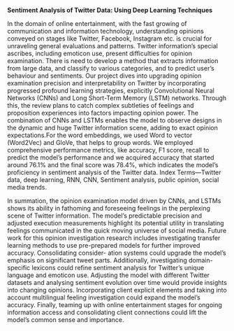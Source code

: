 **Sentiment Analysis of Twitter Data: Using Deep Learning Techniques**


In the domain of online entertainment, with the fast growing of communication and information technology, understanding opinions conveyed on stages like Twitter, Facebook,
Instagram etc. is crucial for unraveling general evaluations and patterns. Twitter information’s special ascribes, including
emoticon use, present difficulties for opinion examination. There is need to develop a method that extracts information from large
data, and classify to various categories, and to predict user’s behaviour and sentiments. Our project dives into upgrading
opinion examination precision and interpretability on Twitter by incorporating progressed profound learning strategies, explicitly
Convolutional Neural Networks (CNNs) and Long Short-Term Memory (LSTM) networks. Through this, the review plans to
catch complex subtleties of feelings and proposition experiences into factors impacting opinion power. The combination of CNNs
and LSTMs enables the model to observe designs in the dynamic and huge Twitter information scene, adding to exact opinion
expectations.For the word embeddings, we used Word to vector (Word2Vec) and GloVe, that helps to group words. We employed
comprehensive performance metrics, like accuracy, F1 score, recall to predict the model’s performance and we acquired
accuracy that started around 76.1% and the final score was 78.4%, which indicates the model’s proficiency in sentiment
analysis of the Twitter data. Index Terms—Twitter data, deep learning, RNN, CNN, Sentiment analysis, public opinion, social media trends.

In summation, the opinion examination model driven by CNNs, and LSTMs shows its ability in fathoming and foreseeing feelings in the perplexing scene of Twitter information.
The model’s predictable precision and adjusted execution measurements highlight its potential utility in translating feelings communicated in the quick moving universe of social media.
Future work for this opinion investigation research includes investigating transfer learning methods to use pre-prepared
models for further improved accuracy. Consolidating consider- ation systems could upgrade the model’s emphasis on significant tweet parts. Additionally, investigating domain-specific
lexicons could refine sentiment analysis for Twitter’s unique language and emoticon use. Adjusting the model with different
Twitter datasets and analysing sentiment evolution over time would provide insights into changing opinions. Incorporating
client explicit elements and taking into account multilingual feeling investigation could expand the model’s accuracy. Finally, teaming up with online entertainment stages for ongoing
information access and consolidating client connections could lift the model’s common sense and importance.
